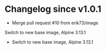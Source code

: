 # Changelog since v1.0.1
- Merge pull request #10 from erik73/image

Switch to new base image, Alpine 3.13.1 
- Switch to new base image, Alpine 3.13.1 
